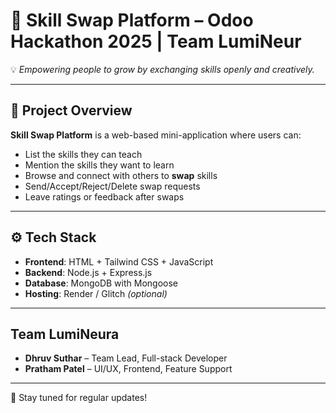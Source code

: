 # 🧠 Skill Swap Platform – Odoo Hackathon 2025 | Team LumiNeur 

💡 *Empowering people to grow by exchanging skills openly and creatively.*

---

## 🚀 Project Overview

**Skill Swap Platform** is a web-based mini-application where users can:
- List the skills they can teach
- Mention the skills they want to learn
- Browse and connect with others to **swap** skills
- Send/Accept/Reject/Delete swap requests
- Leave ratings or feedback after swaps

---

## ⚙️ Tech Stack 

- **Frontend**: HTML + Tailwind CSS + JavaScript
- **Backend**: Node.js + Express.js
- **Database**: MongoDB with Mongoose
- **Hosting**: Render / Glitch *(optional)*

---

## Team LumiNeura

- **Dhruv Suthar** – Team Lead, Full-stack Developer  
- **Pratham Patel** – UI/UX, Frontend, Feature Support

---

📌 Stay tuned for regular updates!

